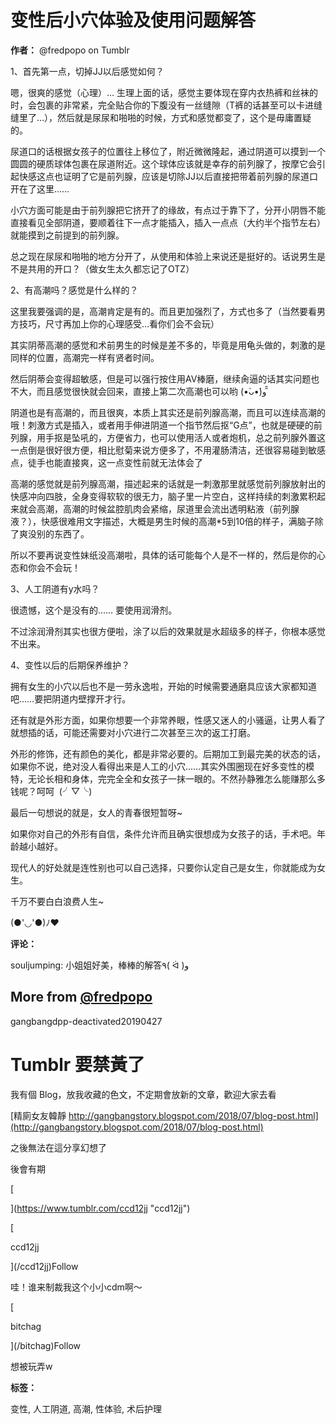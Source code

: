 # 变性后小穴体验及使用问题解答

**作者：** @fredpopo on Tumblr

1、首先第一点，切掉JJ以后感觉如何？

嗯，很爽的感觉（心理）… 生理上面的话，感觉主要体现在穿内衣热裤和丝袜的时，会包裹的非常紧，完全贴合你的下腹没有一丝缝隙（T裤的话甚至可以卡进缝缝里了…），然后就是尿尿和啪啪的时候，方式和感觉都变了，这个是毋庸置疑的。

尿道口的话根据女孩子的位置往上移位了，附近微微隆起，通过阴道可以摸到一个圆圆的硬质球体包裹在尿道附近。这个球体应该就是幸存的前列腺了，按摩它会引起快感这点也证明了它是前列腺，应该是切除JJ以后直接把带着前列腺的尿道口开在了这里……

小穴方面可能是由于前列腺把它挤开了的缘故，有点过于靠下了，分开小阴唇不能直接看见全部阴道，要顺着往下一点才能插入，插入一点点（大约半个指节左右）就能摸到之前提到的前列腺。

总之现在尿尿和啪啪的地方分开了，从使用和体验上来说还是挺好的。话说男生是不是共用的开口？（做女生太久都忘记了OTZ）

2、有高潮吗？感觉是什么样的？

这里我要强调的是，高潮肯定是有的。而且更加强烈了，方式也多了（当然要看男方技巧，尺寸再加上你的心理感受…看你们会不会玩）

其实阴蒂高潮的感觉和术前男生的时候是差不多的，毕竟是用龟头做的，刺激的是同样的位置，高潮完一样有贤者时间。

然后阴蒂会变得超敏感，但是可以强行按住用AV棒磨，继续肏逼的话其实问题也不大，而且感觉很快就会回来，直接上第二次高潮也可以哟 (•̀ᴗ•́)و ̑̑

阴道也是有高潮的，而且很爽，本质上其实还是前列腺高潮，而且可以连续高潮的哦！刺激方式是插入，或者用手伸进阴道一个指节然后抠“G点”，也就是硬硬的前列腺，用手抠是坠吼的，方便省力，也可以使用活人或者炮机，总之前列腺外置这一点倒是很好很方便，相比慰菊来说方便多了，不用灌肠清洁，还很容易碰到敏感点，徒手也能直接爽，这一点变性前就无法体会了

高潮的感觉就是前列腺高潮，描述起来的话就是一刺激那里就感觉前列腺放射出的快感冲向四肢，全身变得软软的很无力，脑子里一片空白，这样持续的刺激累积起来就会高潮，高潮的时候盆腔肌肉会紧缩，尿道里会流出透明粘液（前列腺液？），快感很难用文字描述，大概是男生时候的高潮\*5到10倍的样子，满脑子除了爽没别的东西了。

所以不要再说变性妹纸没高潮啦，具体的话可能每个人是不一样的，然后是你的心态和你会不会玩！

3、人工阴道有y水吗？

很遗憾，这个是没有的…… 要使用润滑剂。

不过涂润滑剂其实也很方便啦，涂了以后的效果就是水超级多的样子，你根本感觉不出来。

4、变性以后的后期保养维护？

拥有女生的小穴以后也不是一劳永逸啦，开始的时候需要通磨具应该大家都知道吧……要把阴道内壁撑开才行。

还有就是外形方面，如果你想要一个非常养眼，性感又迷人的小骚逼，让男人看了就想插的话，可能还需要对小穴进行二次甚至三次的返工打磨。

外形的修饰，还有颜色的美化，都是非常必要的。后期加工到最完美的状态的话，如果你不说，绝对没人看得出来是人工的小穴……其实外围圈现在好多变性的模特，无论长相和身体，完完全全和女孩子一抹一眼的。不然孙静雅怎么能赚那么多钱呢？呵呵  (╯▽╰)

最后一句想说的就是，女人的青春很短暂呀~

如果你对自己的外形有自信，条件允许而且确实很想成为女孩子的话，手术吧。年龄越小越好。

现代人的好处就是连性别也可以自己选择，只要你认定自己是女生，你就能成为女生。

千万不要白白浪费人生~

(●'◡'●)ﾉ♥

**评论：**

souljumping: 小姐姐好美，棒棒的解答٩( ᐛ )و

## More from [@fredpopo](/fredpopo)

gangbangdpp-deactivated20190427

# Tumblr 要禁黃了

我有個 Blog，放我收藏的色文，不定期會放新的文章，歡迎大家去看

[精廁女友韓靜 http://gangbangstory.blogspot.com/2018/07/blog-post.html](http://gangbangstory.blogspot.com/2018/07/blog-post.html)

之後無法在這分享幻想了

後會有期

[

](https://www.tumblr.com/ccd12jj "ccd12jj")

[

ccd12jj

](/ccd12jj)Follow

哇！谁来制裁我这个小小cdm啊～

[

bitchag

](/bitchag)Follow

想被玩弄w

**标签：**

变性, 人工阴道, 高潮, 性体验, 术后护理
